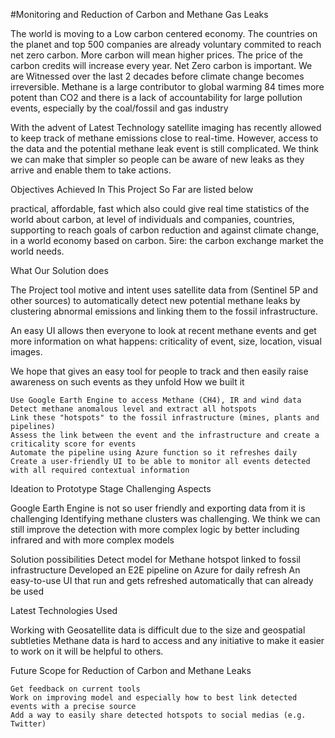 
#Monitoring and Reduction of Carbon and Methane Gas Leaks

The world is moving to a Low carbon centered economy. The countries on the planet and top 500 companies are already voluntary commited to reach net zero carbon. More carbon will mean higher prices. The price of the carbon credits will increase every year. Net Zero carbon is important. We are Witnessed over the last 2 decades before climate change becomes irreversible. Methane is a large contributor to global warming 84 times more potent than CO2 and there is a lack of accountability for large pollution events, especially by the coal/fossil and gas industry

With the advent of Latest Technology satellite imaging has recently allowed to keep track of methane emissions close to real-time. However, access to the data and the potential methane leak event is still complicated. We think we can make that simpler so people can be aware of new leaks as they arrive and enable them to take actions.

Objectives Achieved In This Project So Far are listed below 

practical, affordable, fast which also could give real time statistics of the world about carbon, at level of individuals and companies, countries, supporting to reach goals of carbon reduction and against climate change, in a world economy based on carbon. 5ire: the carbon exchange market the world needs.

What  Our Solution does

The Project  tool motive and intent  uses satellite data from (Sentinel 5P and other sources) to automatically detect new potential methane leaks by clustering abnormal emissions and linking them to the fossil infrastructure.

An easy UI allows then everyone to look at recent methane events and get more information on what happens: criticality of event, size, location, visual images.

We hope that gives an easy tool for people to track and then easily raise awareness on such events as they unfold
How we built it

    Use Google Earth Engine to access Methane (CH4), IR and wind data
    Detect methane anomalous level and extract all hotspots
    Link these "hotspots" to the fossil infrastructure (mines, plants and pipelines)
    Assess the link between the event and the infrastructure and create a criticality score for events
    Automate the pipeline using Azure function so it refreshes daily
    Create a user-friendly UI to be able to monitor all events detected with all required contextual information

Ideation to Prototype Stage Challenging Aspects 

 Google Earth Engine is not so user friendly and exporting data from it is challenging
 Identifying methane clusters was challenging. We think we can still improve the detection with more complex logic by better including infrared and with more complex models

Solution possibilities 
  Detect model for Methane hotspot linked to fossil infrastructure
  Developed an E2E pipeline on Azure for daily refresh
  An easy-to-use UI that run and gets refreshed automatically that can already be used

Latest Technologies Used 

Working with Geosatellite data is difficult due to the size and geospatial subtleties
Methane data is hard to access and any initiative to make it easier to work on it will be helpful to others.


Future Scope  for Reduction of Carbon and  Methane Leaks 

    Get feedback on current tools
    Work on improving model and especially how to best link detected events with a precise source
    Add a way to easily share detected hotspots to social medias (e.g. Twitter)
